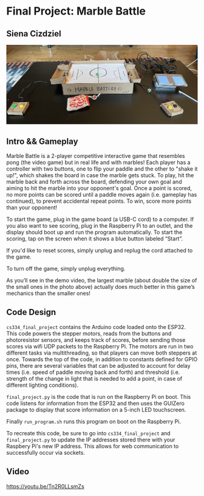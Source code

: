 # Final Project: Marble Battle
## Siena Cizdziel

![game image](image.png?raw=true)

## Intro && Gameplay

Marble Battle is a 2-player competitive interactive game that resembles pong (the video game) but in real life and with marbles! Each player has a controller with two buttons, one to flip your paddle and the other to "shake it up!", which shakes the board in case the marble gets stuck. To play, hit the marble back and forth across the board, defending your own goal and aiming to hit the marble into your opponent's goal. Once a point is scored, no more points can be scored until a paddle moves again (i.e. gameplay has continued), to prevent accidental repeat points. To win, score more points than your opponent!

To start the game, plug in the game board (a USB-C cord) to a computer. If you also want to see scoring, plug in the Raspberry Pi to an outlet, and the display should boot up and run the program automatically. To start the scoring, tap on the screen when it shows a blue button labeled “Start”.

If you'd like to reset scores, simply unplug and replug the cord attached to the game. 

To turn off the game, simply unplug everything. 

As you’ll see in the demo video, the largest marble (about double the size of the small ones in the photo above) actually does much better in this game’s mechanics than the smaller ones!

## Code Design

`cs334_final_project` contains the Arduino code loaded onto the ESP32. This code powers the stepper motors, reads from the buttons and photoresistor sensors, and keeps track of scores, before sending those scores via wifi UDP packets to the Raspberry Pi. The motors are run in two different tasks via multithreading, so that players can move both steppers at once. Towards the top of the code, in addition to constants defined for GPIO pins, there are several variables that can be adjusted to account for delay times (i.e. speed of paddle moving back and forth) and threshold (i.e. strength of the change in light that is needed to add a point, in case of different lighting conditions).

`final_project.py` is the code that is run on the Raspberry Pi on boot. This code listens for information from the ESP32 and then uses the GUIZero package to display that score information on a 5-inch LED touchscreen. 

Finally `run_program.sh` runs this program on boot on the Raspberry Pi.

To recreate this code, be sure to go into `cs334_final_project` and `final_project.py` to update the IP addresses stored there with your Raspbery Pi's new IP address. This allows for web communication to successfully occur via sockets. 

## Video
https://youtu.be/Tn2R0LLsmZs
